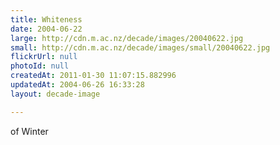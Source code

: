 ```yaml
---
title: Whiteness
date: 2004-06-22
large: http://cdn.m.ac.nz/decade/images/20040622.jpg
small: http://cdn.m.ac.nz/decade/images/small/20040622.jpg
flickrUrl: null
photoId: null
createdAt: 2011-01-30 11:07:15.882996
updatedAt: 2004-06-26 16:33:28
layout: decade-image

---
```

of Winter
